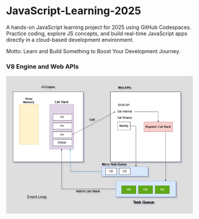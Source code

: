 # JavaScript-Learning-2025
A hands-on JavaScript learning project for 2025 using GitHub Codespaces. Practice coding, explore JS concepts, and build real-time JavaScript apps directly in a cloud-based development environment.

Motto: Learn and Build Something to Boost Your Development Journey.

### V8 Engine and Web APIs 
![v8_and_webAPIs](./09_advanced_one/images/v8_and_web_api.png)